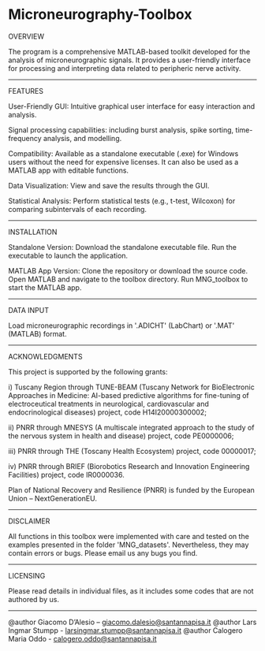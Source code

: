 # Microneurography-Toolbox

OVERVIEW

The program is a comprehensive MATLAB-based toolkit developed for the analysis of microneurographic signals. It provides a user-friendly interface for processing and interpreting data related to peripheric nerve activity.
_____________________________________

FEATURES

User-Friendly GUI: Intuitive graphical user interface for easy interaction and analysis.

Signal processing capabilities: including burst analysis, spike sorting, time-frequency analysis, and modelling.

Compatibility: Available as a standalone executable (.exe) for Windows users without the need for expensive licenses. It can also be used as a MATLAB app with editable functions.

Data Visualization: View and save the results through the GUI.

Statistical Analysis: Perform statistical tests (e.g., t-test, Wilcoxon) for comparing subintervals of each recording.
_____________________________________

INSTALLATION

Standalone Version:
Download the standalone executable file.
Run the executable to launch the application.

MATLAB App Version:
Clone the repository or download the source code.
Open MATLAB and navigate to the toolbox directory.
Run MNG_toolbox to start the MATLAB app.
_____________________________________

DATA INPUT

Load microneurographic recordings in '.ADICHT' (LabChart) or '.MAT' (MATLAB) format.
_____________________________________

ACKNOWLEDGMENTS

This project is supported by the following grants: 

i) Tuscany Region through TUNE-BEAM (Tuscany Network for BioElectronic Approaches in Medicine: AI-based predictive algorithms for fine-tuning of electroceutical treatments in neurological, cardiovascular and endocrinological diseases) project, code H14I20000300002; 

ii) PNRR through MNESYS (A multiscale integrated approach to the study of the nervous system in health and disease) project, code PE0000006; 

iii) PNRR through THE (Toscany Health Ecosystem) project, code 00000017; 

iv) PNRR through BRIEF (Biorobotics Research and Innovation Engineering Facilities) project, code IR0000036. 

Plan of National Recovery and Resilience (PNRR) is funded by the European Union – NextGenerationEU.

_____________________________________

DISCLAIMER

All functions in this toolbox were implemented with care and tested on the examples presented in the folder 'MNG_datasets'. Nevertheless, they may contain errors or bugs. Please email us any bugs you find.
_____________________________________

LICENSING

Please read details in individual files, as it includes some codes that are not authored by us.
_____________________________________

@author Giacomo D’Alesio – giacomo.dalesio@santannapisa.it
@author Lars Ingmar Stumpp - larsingmar.stumpp@santannapisa.it 
@author Calogero Maria Oddo - calogero.oddo@santannapisa.it 

